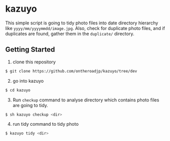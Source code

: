 # kazuyo

This simple script is going to tidy photo files into date directory hierarchy like ``yyyy/mm/yyyymmdd/image.jpg``. Also, check for duplicate photo files, and if duplicates are found, gather them in the ``duplicate/`` directory.

## Getting Started

1. clone this repository

```bash
$ git clone https://github.com/ontheroadjp/kazuyo/tree/dev
```

2. go into kazuyo

```bash
$ cd kazuyo
```

3. Run ``checkup`` command to analyse directory which contains photo files are going to tidy.

```bash
$ sh kazuyo checkup <dir>
```

4. run tidy command to tidy photo

```bash
$ kazuyo tidy <dir>
```

